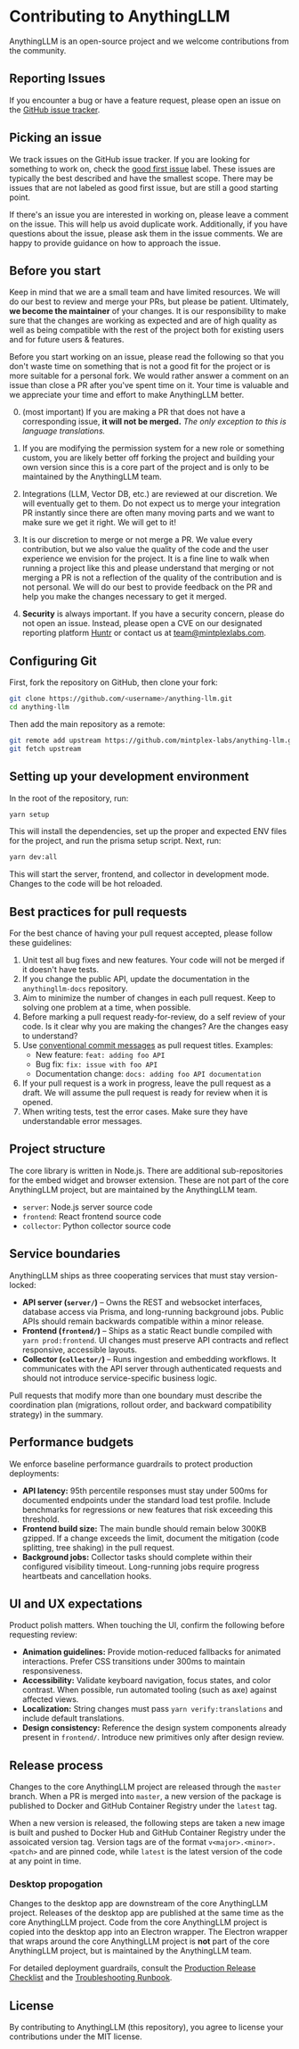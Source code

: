 # Contributing to AnythingLLM

AnythingLLM is an open-source project and we welcome contributions from the community.

## Reporting Issues

If you encounter a bug or have a feature request, please open an issue on the
[GitHub issue tracker](https://github.com/mintplex-labs/anything-llm).

## Picking an issue

We track issues on the GitHub issue tracker. If you are looking for something to
work on, check the [good first issue](https://github.com/mintplex-labs/anything-llm/contribute) label. These issues are typically the best described and have the smallest scope. There may be issues that are not labeled as good first issue, but are still a good starting point.

If there's an issue you are interested in working on, please leave a comment on the issue. This will help us avoid duplicate work. Additionally, if you have questions about the issue, please ask them in the issue comments. We are happy to provide guidance on how to approach the issue.

## Before you start

Keep in mind that we are a small team and have limited resources. We will do our best to review and merge your PRs, but please be patient. Ultimately, **we become the maintainer** of your changes. It is our responsibility to make sure that the changes are working as expected and are of high quality as well as being compatible with the rest of the project both for existing users and for future users & features.

Before you start working on an issue, please read the following so that you don't waste time on something that is not a good fit for the project or is more suitable for a personal fork. We would rather answer a comment on an issue than close a PR after you've spent time on it. Your time is valuable and we appreciate your time and effort to make AnythingLLM better.

0. (most important) If you are making a PR that does not have a corresponding issue, **it will not be merged.** _The only exception to this is language translations._

1. If you are modifying the permission system for a new role or something custom, you are likely better off forking the project and building your own version since this is a core part of the project and is only to be maintained by the AnythingLLM team.

2. Integrations (LLM, Vector DB, etc.) are reviewed at our discretion. We will eventually get to them. Do not expect us to merge your integration PR instantly since there are often many moving parts and we want to make sure we get it right. We will get to it!

3. It is our discretion to merge or not merge a PR. We value every contribution, but we also value the quality of the code and the user experience we envision for the project. It is a fine line to walk when running a project like this and please understand that merging or not merging a PR is not a reflection of the quality of the contribution and is not personal. We will do our best to provide feedback on the PR and help you make the changes necessary to get it merged.

4. **Security** is always important. If you have a security concern, please do not open an issue. Instead, please open a CVE on our designated reporting platform [Huntr](https://huntr.com) or contact us at [team@mintplexlabs.com](mailto:team@mintplexlabs.com).

## Configuring Git

First, fork the repository on GitHub, then clone your fork:

```bash
git clone https://github.com/<username>/anything-llm.git
cd anything-llm
```

Then add the main repository as a remote:

```bash
git remote add upstream https://github.com/mintplex-labs/anything-llm.git
git fetch upstream
```

## Setting up your development environment

In the root of the repository, run:

```bash
yarn setup
```

This will install the dependencies, set up the proper and expected ENV files for the project, and run the prisma setup script.
Next, run:

```bash
yarn dev:all
```
This will start the server, frontend, and collector in development mode. Changes to the code will be hot reloaded.

## Best practices for pull requests

For the best chance of having your pull request accepted, please follow these guidelines:

1. Unit test all bug fixes and new features. Your code will not be merged if it
   doesn't have tests.
1. If you change the public API, update the documentation in the `anythingllm-docs` repository.
1. Aim to minimize the number of changes in each pull request. Keep to solving
   one problem at a time, when possible.
1. Before marking a pull request ready-for-review, do a self review of your code.
   Is it clear why you are making the changes? Are the changes easy to understand?
1. Use [conventional commit messages](https://www.conventionalcommits.org/en/) as pull request titles. Examples:
    * New feature: `feat: adding foo API`
    * Bug fix: `fix: issue with foo API`
    * Documentation change: `docs: adding foo API documentation`
1. If your pull request is a work in progress, leave the pull request as a draft.
   We will assume the pull request is ready for review when it is opened.
1. When writing tests, test the error cases. Make sure they have understandable
   error messages.

## Project structure

The core library is written in Node.js. There are additional sub-repositories for the embed widget and browser extension. These are not part of the core AnythingLLM project, but are maintained by the AnythingLLM team.

* `server`: Node.js server source code
* `frontend`: React frontend source code
* `collector`: Python collector source code

## Service boundaries

AnythingLLM ships as three cooperating services that must stay version-locked:

* **API server (`server/`)** – Owns the REST and websocket interfaces, database access via Prisma, and long-running background jobs. Public APIs should remain backwards compatible within a minor release.
* **Frontend (`frontend/`)** – Ships as a static React bundle compiled with `yarn prod:frontend`. UI changes must preserve API contracts and reflect responsive, accessible layouts.
* **Collector (`collector/`)** – Runs ingestion and embedding workflows. It communicates with the API server through authenticated requests and should not introduce service-specific business logic.

Pull requests that modify more than one boundary must describe the coordination plan (migrations, rollout order, and backward compatibility strategy) in the summary.

## Performance budgets

We enforce baseline performance guardrails to protect production deployments:

* **API latency:** 95th percentile responses must stay under 500ms for documented endpoints under the standard load test profile. Include benchmarks for regressions or new features that risk exceeding this threshold.
* **Frontend build size:** The main bundle should remain below 300KB gzipped. If a change exceeds the limit, document the mitigation (code splitting, tree shaking) in the pull request.
* **Background jobs:** Collector tasks should complete within their configured visibility timeout. Long-running jobs require progress heartbeats and cancellation hooks.

## UI and UX expectations

Product polish matters. When touching the UI, confirm the following before requesting review:

* **Animation guidelines:** Provide motion-reduced fallbacks for animated interactions. Prefer CSS transitions under 300ms to maintain responsiveness.
* **Accessibility:** Validate keyboard navigation, focus states, and color contrast. When possible, run automated tooling (such as axe) against affected views.
* **Localization:** String changes must pass `yarn verify:translations` and include default translations.
* **Design consistency:** Reference the design system components already present in `frontend/`. Introduce new primitives only after design review.

## Release process

Changes to the core AnythingLLM project are released through the `master` branch. When a PR is merged into `master`, a new version of the package is published to Docker and GitHub Container Registry under the `latest` tag.

When a new version is released, the following steps are taken a new image is built and pushed to Docker Hub and GitHub Container Registry under the assoicated version tag. Version tags are of the format `v<major>.<minor>.<patch>` and are pinned code, while `latest` is the latest version of the code at any point in time.

### Desktop propogation

Changes to the desktop app are downstream of the core AnythingLLM project. Releases of the desktop app are published at the same time as the core AnythingLLM project. Code from the core AnythingLLM project is copied into the desktop app into an Electron wrapper. The Electron wrapper that wraps around the core AnythingLLM project is **not** part of the core AnythingLLM project, but is maintained by the AnythingLLM team.

For detailed deployment guardrails, consult the [Production Release Checklist](./docs/release/production-checklist.md) and the [Troubleshooting Runbook](./docs/runbooks/troubleshooting.md).

## License

By contributing to AnythingLLM (this repository), you agree to license your contributions under the MIT license.
